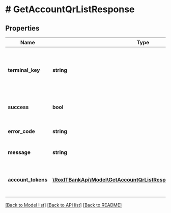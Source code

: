 # # GetAccountQrListResponse

## Properties

Name | Type | Description | Notes
------------ | ------------- | ------------- | -------------
**terminal_key** | **string** | Платежный ключ, выдается мерчанту при заведении терминала. |
**success** | **bool** | Успешность прохождения запроса — &#x60;true&#x60;/&#x60;false&#x60;. |
**error_code** | **string** | Код ошибки. &#x60;0&#x60; в случае успеха. |
**message** | **string** | Краткое описание ошибки. | [optional]
**account_tokens** | [**\RoxlTBankApi\Model\GetAccountQrListResponseAccountTokensInner[]**](GetAccountQrListResponseAccountTokensInner.md) | Список привязанных счетов покупателя по магазину. | [optional]

[[Back to Model list]](../../README.md#models) [[Back to API list]](../../README.md#endpoints) [[Back to README]](../../README.md)
